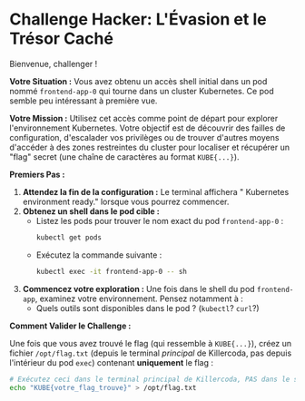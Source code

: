 # Challenge Hacker: L'Évasion et le Trésor Caché

Bienvenue, challenger !

**Votre Situation :** Vous avez obtenu un accès shell initial dans un pod nommé `frontend-app-0` qui tourne dans un cluster Kubernetes. Ce pod semble peu intéressant à première vue.

**Votre Mission :** Utilisez cet accès comme point de départ pour explorer l'environnement Kubernetes. Votre objectif est de découvrir des failles de configuration, d'escalader vos privilèges ou de trouver d'autres moyens d'accéder à des zones restreintes du cluster pour localiser et récupérer un "flag" secret (une chaîne de caractères au format `KUBE{...}`).

**Premiers Pas :**

1.  **Attendez la fin de la configuration :** Le terminal affichera " Kubernetes environment ready." lorsque vous pourrez commencer.
2.  **Obtenez un shell dans le pod cible :**
    *   Listez les pods pour trouver le nom exact du pod `frontend-app-0` :
        ```bash
        kubectl get pods
        ```
    *   Exécutez la commande suivante :
        ```bash
        kubectl exec -it frontend-app-0 -- sh
        ```
3.  **Commencez votre exploration :** Une fois dans le shell du pod `frontend-app`, examinez votre environnement. Pensez notamment à : 
    *   Quels outils sont disponibles dans le pod ? (`kubectl`? `curl`?)

**Comment Valider le Challenge :**

Une fois que vous avez trouvé le flag (qui ressemble à `KUBE{...}`), créez un fichier `/opt/flag.txt` (depuis le terminal *principal* de Killercoda, pas depuis l'intérieur du pod `exec`) contenant **uniquement** le flag :

```bash
# Exécutez ceci dans le terminal principal de Killercoda, PAS dans le shell du pod exec !
echo "KUBE{votre_flag_trouve}" > /opt/flag.txt
```

